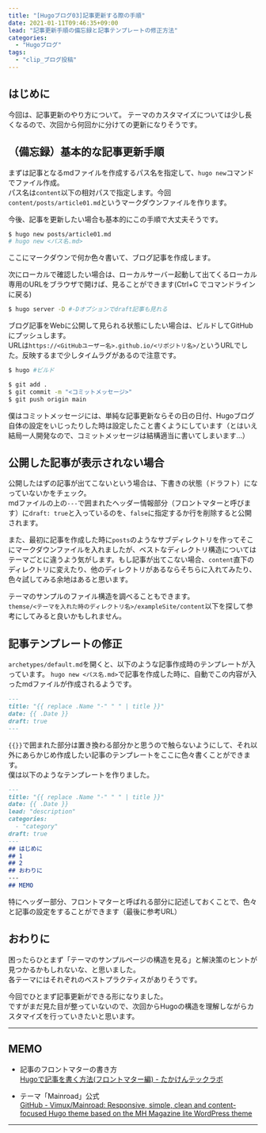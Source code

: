 ```yaml
---
title: "[Hugoブログ03]記事更新する際の手順"
date: 2021-01-11T09:46:35+09:00
lead: "記事更新手順の備忘録と記事テンプレートの修正方法"
categories:
  - "Hugoブログ"
tags:
  - "clip_ブログ投稿"
---
```


## はじめに
今回は、記事更新のやり方について。
テーマのカスタマイズについては少し長くなるので、次回から何回かに分けての更新になりそうです。

## （備忘録）基本的な記事更新手順
まずは記事となるmdファイルを作成するパス名を指定して、`hugo new`コマンドでファイル作成。  
パス名は`content`以下の相対パスで指定します。今回`content/posts/article01.md`というマークダウンファイルを作ります。  

今後、記事を更新したい場合も基本的にこの手順で大丈夫そうです。

```bash
$ hugo new posts/article01.md
# hugo new <パス名.md>
```

ここにマークダウンで何か色々書いて、ブログ記事を作成します。

次にローカルで確認したい場合は、ローカルサーバー起動して出てくるローカル専用のURLをブラウザで開けば、見ることができます(Ctrl+C でコマンドラインに戻る)
```bash
$ hugo server -D #-Dオプションでdraft記事も見れる
```

ブログ記事をWebに公開して見られる状態にしたい場合は、ビルドしてGitHubにプッシュします。  
URLは`https://<GitHubユーザー名>.github.io/<リポジトリ名>/`というURLでした。反映するまで少しタイムラグがあるので注意です。
```bash
$ hugo #ビルド

$ git add .
$ git commit -m "<コミットメッセージ>"
$ git push origin main
```

僕はコミットメッセージには、単純な記事更新ならその日の日付、Hugoブログ自体の設定をいじったりした時は設定したこと書くようにしています（とはいえ結局一人開発なので、コミットメッセージは結構適当に書いてしまいます...）


## 公開した記事が表示されない場合
公開したはずの記事が出てこないという場合は、下書きの状態（ドラフト）になっていないかをチェック。  
mdファイルの上の`---`で囲まれたヘッダー情報部分（フロントマターと呼びます）に`draft: true`と入っているのを、`false`に指定するか行を削除すると公開されます。

また、最初に記事を作成した時に`posts`のようなサブディレクトリを作ってそこにマークダウンファイルを入れましたが、ベストなディレクトリ構造についてはテーマごとに違うよう気がします。もし記事が出てこない場合、`content`直下のディレクトリに変えたり、他のディレクトリがあるならそちらに入れてみたり、色々試してみる余地はあると思います。

テーマのサンプルのファイル構造を調べることもできます。  
`themse/<テーマを入れた時のディレクトリ名>/exampleSite/content`以下を探して参考にしてみると良いかもしれません。


## 記事テンプレートの修正
`archetypes/default.md`を開くと、以下のような記事作成時のテンプレートが入っています。
`hugo new <パス名.md>`で記事を作成した時に、自動でこの内容が入ったmdファイルが作成されるようです。

```md
---
title: "{{ replace .Name "-" " " | title }}"
date: {{ .Date }}
draft: true
---
```

`{{}}`で囲まれた部分は置き換わる部分かと思うので触らないようにして、それ以外にあらかじめ作成したい記事のテンプレートをここに色々書くことができます。  
僕は以下のようなテンプレートを作りました。

```md
---
title: "{{ replace .Name "-" " " | title }}"
date: {{ .Date }}
lead: "description"
categories:
  - "category"
draft: true
---
## はじめに
## 1
## 2
## おわりに
---
## MEMO
```

特にヘッダー部分、フロントマターと呼ばれる部分に記述しておくことで、色々と記事の設定をすることができます（最後に参考URL）


## おわりに
困ったらひとまず「テーマのサンプルページの構造を見る」と解決策のヒントが見つかるかもしれないな、と思いました。  
各テーマにはそれぞれのベストプラクティスがありそうです。

今回でひとまず記事更新ができる形になりました。  
ですがまだ見た目が整っていないので、次回からHugoの構造を理解しながらカスタマイズを行っていきたいと思います。

---
## MEMO
- 記事のフロントマターの書き方  
[Hugoで記事を書く方法(フロントマター編) - たかけんテックラボ](https://takaken.tokyo/dev/hugo/post/write-post/)

- テーマ「Mainroad」公式  
[GitHub - Vimux/Mainroad: Responsive, simple, clean and content-focused Hugo theme based on the MH Magazine lite WordPress theme](https://github.com/vimux/mainroad/)
---